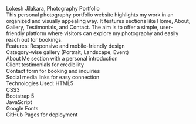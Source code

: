 Lokesh Jilakara, Photography Portfolio  
This personal photography portfolio website highlights my work in an organized and visually appealing way. It features sections like Home, About, Gallery, Testimonials, and Contact. The aim is to offer a simple, user-friendly platform where visitors can explore my photography and easily reach out for bookings.  
Features:
Responsive and mobile-friendly design  
Category-wise gallery (Portrait, Landscape, Event)  
About Me section with a personal introduction  
Client testimonials for credibility  
Contact form for booking and inquiries  
Social media links for easy connection  
Technologies Used:
HTML5  
CSS3  
Bootstrap 5  
JavaScript  
Google Fonts  
GitHub Pages for deployment  
